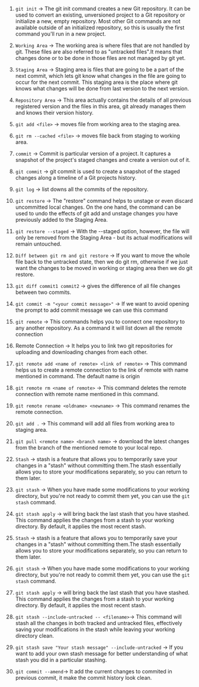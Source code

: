1. `git init` -> The git init command creates a new Git repository. It can be used to convert an existing, unversioned project to a Git repository or initialize a new, empty repository. Most other Git commands are not available outside of an initialized repository, so this is usually the first command you'll run in a new project.

2. `Working Area` -> The working area is where files that are not handled by git. These files are also referred to as "untracked files".It means that changes done or to be done in those files are not managed by git yet. 

3. `Staging Area` -> Staging area is files that are going to be a part of the next commit, which lets git know what changes in the file are going to occur for the next commit. This staging area is the place where git knows what changes will be done from last version to the next version.

4. `Repository Area` -> This area actually contains the details of all previous registered version and the files in this area, git already manages them and knows their version history.

5. `git add <file>` -> moves file from working area to the staging area.

6. `git rm --cached <file>` -> moves file back from staging to working area.

7. `commit` -> Commit is particular version of a project. It captures a snapshot of the project's staged changes and create a version out of it.

8. `git commit` -> git commit is used to create a snapshot of the staged changes along a timeline of a Git projects history.

9. `git log` -> list downs all the commits of the repository.

10. `git restore` -> The "restore" command helps to unstage or even discard uncommitted local changes. On the one hand, the command can be used to undo the effects of git add and unstage changes you have previously added to the Staging Area.

11. `git restore --staged` -> With the --staged option, however, the file will only be removed from the Staging Area - but its actual modifications will remain untouched.

12. `Diff between git rm and git restore` -> If you want to move the whole file back to the untracked state, then we do git rm, otherwise if we just want the changes to be moved in working or staging area then we do git restore.

13. `git diff commit1 commit2` -> gives the difference of all file changes between two commits.

14. `git commit -m "<your commit message>"` -> If we want to avoid opening the prompt to add commit message we can use this command

15. `git remote` -> This commands helps you to connect one repository to any another repository. As a command it will list down all the remote connection

16. Remote Connection -> It helps you to link two git repositories for uploading and downloading changes from each other.

17. `git remote add <name of remote> <link of remote>` -> This command helps us to create a remote connection to the link of remote with name mentioned in command. The default name is origin

18. `git remote rm <name of remote>` -> This command deletes the remote connection with remote name mentioned in this command.

19. `git remote rename <oldname> <newname>` -> This command renames the remote connection.

20. `git add .` -> This command will add all files from working area to staging area.

21. `git pull <remote name> <branch name>` -> download the latest changes from the branch of the mentioned remote to your local repo.

22. `Stash` -> stash is a feature that allows you to temporarily save your changes in a "stash" without committing them.The stash essentially allows you to store your modifications separately, so you can return to them later.

23. `git stash` -> When you have made some modifications to your working directory, but you're not ready to commit them yet, you can use the `git stash` command.

24. `git stash apply` -> will bring back the last stash that you have stashed. This command applies the changes from a stash to your working directory. By default, it applies the most recent stash.

22. `Stash` -> stash is a feature that allows you to temporarily save your changes in a "stash" without committing them.The stash essentially allows you to store your modifications separately, so you can return to them later.

23. `git stash` -> When you have made some modifications to your working directory, but you're not ready to commit them yet, you can use the `git stash` command.

24. `git stash apply` -> will bring back the last stash that you have stashed. This command applies the changes from a stash to your working directory. By default, it applies the most recent stash.

25. `git stash --include-untracked -- <filename>`-> This command will stash all the changes in both tracked and untracked files, effectively saving your modifications in the stash while leaving your working directory clean.

26. `git stash save "Your stash message" --include-untracked` -> If you want to add your own stash message for better understanding of what stash you did in a particular stashing.

27. `git commit --amend`-> It add the current changes to commited in previous commit, it make the commit history look clean.